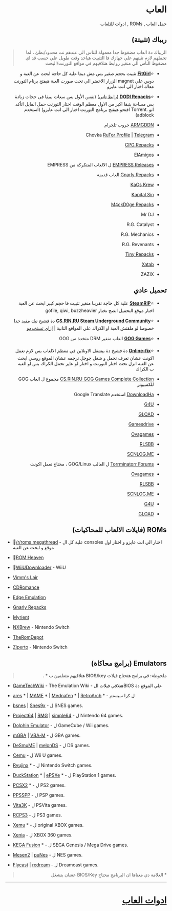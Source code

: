 <div dir="rtl">

# العاب 
حمل العاب , ROMs , ادوات للئلعاب

## ريباك (تثبيتة) 
> الريباك دة العاب مضغوط جدا معمولة للناس الي عندهم نت محدود/بطئ ، لما تحملهم لازم تثبتهم علي جهازك فا التثبيت هياخد وقت طويل علي حسب قد اي مضغوط
الناس الي منغير روابط هتلاقيهم في مواقع التورنت/البحث  

* ⭐**[FitGirl](https://fitgirl-repacks.site)** تثبيت بحجم صغير بس مش ديما علية كل حاجة ابحث عن العبة و دوس علي magnet الزرار الاخضر الي تحت صورت العبة هيفتح برنام التورنت معاك اختار الي انت عايزو

* ⭐**[DODI Repacks](https://dodi-repacks.site/)** ([رابط تاني](https://dodi-repacks.download/)) (نفس الأول بس سعات بيبقا في حجات زيادة بس مساحة بتبقا اكبر من الاول معظم الوقت اختار التورنت حمل الفايل اتأكد انو .Torrent افتحو هيفتح برنامج التورنت اختار الي انت عايزو) (استخدم adblock)

* [ARMGDDN](https://t.me/ARMGDDNGames) جروب تلجرام

* Chovka [RuTor Profile](http://rutor.info/browse/0/0/1642915/0) | [Telegram](https://repack.info/)
 
* [CPG Repacks](https://cpgrepacks.site) 
 
* [ElAmigos](https://elamigos.site)

* [EMPRESS Releases](https://telegra.ph/empress-biography-07-15) ل الالعاب المتكركة من EMPRESS

* [Gnarly Repacks](https://rentry.org/gnarly_repacks) العاب قديمة
 
* [KaOs Krew](https://kaoskrew.org/)
 
* [Kapital Sin](https://www.kapitalsin.com/forum/)

* [M4ckD0ge Repacks](https://m4ckd0ge-repacks.site/)

* Mr DJ

* R.G. Catalyst 

* R.G. Mechanics
 
* R.G. Revenants

* [Tiny Repacks](https://www.tiny-repacks.win/)

* [Xatab](https://byxatab.com)

* ZAZIX

## تحميل عادي 

* ⭐**[SteamRIP](https://steamrip.com)** علية كل حاجة تقريبا منغير تثبيت فا حجم كبير ابحث عن العبة اختار موقع التحميل انصح تختار gofile, qiwi, buzzheavier

* ⭐**[CS.RIN.RU Steam Underground Community](https://cs.rin.ru/forum/)** دة فشيخ نيك مفيد جدا خصوصا لو ملقتش العبة او الكراك علي المواقع التانية | [ازاي تستخدمو](https://rentry.co/ourserversmegathreadhowtousecsrinru)

* ⭐**[GOG Games](https://www.gog-games.to)** العاب منغير DRM متخدة من GOG

* ⭐**[Online-fix](https://online-fix.me)** دة فشيخ دة بيشغل الاونلاين في معظم الالعاب بس لازم تعمل اكونت عشان تعرف تحمل و شغل جوجل ترجمه عشان الموقع روسي ابحث عن العبة انزل تحت اختار التورنت و اختار لو عايز تحمل الكراك بس او العبة ب الكراك

* [CS.RIN.RU GOG Games Complete Collection](https://cs.rin.ru/forum/viewtopic.php?f=38&t=136823) مجموع ل العاب GOG للكمبيوتر

* [DownloadHa](https://www.downloadha.com/category/%d8%a8%d8%a7%d8%b2%db%8c-%da%a9%d8%a7%d9%85%d9%be%db%8c%d9%88%d8%aa%d8%b1-pc-computer-game/) استخدم Google Translate 
 
* [G4U](https://g4u.to/)

* [GLOAD](https://gload.cc/)

* [Gamesdrive](https://gamesdrive.net)

* [Ovagames](http://www.ovagames.com/)

* [RLSBB](https://rlsbb.ru)
 
* [SCNLOG.ME](https://scnlog.me/) 

* [Torrminatorr Forums](https://forum.torrminatorr.com) ل العالب GOG/Linux ، محتاج تعمل اكونت
  
* [Ovagames](http://www.ovagames.com/)

* [RLSBB](https://rlsbb.ru)
 
* [SCNLOG.ME](https://scnlog.me/)  

* [G4U](https://g4u.to/)

* [GLOAD](https://gload.cc/)

## ROMs (فايلات الالعاب للمحاكيات) 

</div>

* 🌟[/r/roms megathread](https://r-roms.gitlab.io/megathread/) - علية كل ال consoles اختار الي انت عايزو و اختار اول موقع و ابحث عن العبة
 
* 🌟[ROM Heaven](https://romheaven.com/)

* 🌟[WiiUDownloader](https://github.com/Xpl0itU/WiiUDownloader) - WiiU

* [Vimm's Lair](https://vimm.net/?p=vault)

* [CDRomance](https://cdromance.com/)

* [Edge Emulation](https://edgeemu.net)

* [Gnarly Repacks](https://rentry.org/gnarly_repacks)

* [Myrient](https://myrient.erista.me/)

* [NXBrew](https://nxbrew.com) - Nintendo Switch

* [TheRomDepot](https://theromdepot.com)

* [Ziperto](https://www.ziperto.com) - Nintendo Switch 

<div dir="rtl">

## Emulators (برامج محاكاة) 
> **ملحوظة: في برامج هتحتاج فيلات BIOS/key هتلاقيهم متعلمين ب \* .**

</div>

* [GameTechWiki](https://emulation.gametechwiki.com/) - The Emulation Wiki - هتلاقي فيلات الBIOS علي الموقع دة

* [ares](https://ares-emu.net/) \* | [MAME](https://www.mamedev.org/index.php) \* | [Mednafen](https://mednafen.github.io/) \* | [RetroArch](https://www.retroarch.com/) \* - ل كزا سيستم
 
* [bsnes](https://github.com/bsnes-emu/bsnes) | [Snes9x](https://www.snes9x.com/) - ل SNES games.
 
* [Project64](https://www.pj64-emu.com/) | [RMG](https://github.com/Rosalie241/RMG) | [simple64](https://simple64.github.io/) - ل Nintendo 64 games.
 
* [Dolphin Emulator](https://dolphin-emu.org/) - ل GameCube / Wii games.
 
* [mGBA](https://mgba.io/) | [VBA-M](https://vba-m.com/) - ل GBA games.
 
* [DeSmuME](https://desmume.org/) | [melonDS](https://melonds.kuribo64.net/) - ل DS games.
 
* [Cemu](http://cemu.info/) - ل Wii U games.
 
* [Ryujinx](https://ryujinx.org/) \* - ل Nintendo Switch games.
 
* [DuckStation](https://www.duckstation.org/) \* | [ePSXe](https://www.epsxe.com/) \* - ل PlayStation 1 games.
 
* [PCSX2](https://pcsx2.net/) \* - ل PS2 games.
 
* [PPSSPP](https://www.ppsspp.org/index.html) - ل PSP games.
 
* [Vita3K](https://vita3k.org/) - ل PSVita games.
 
* [RCPS3](https://rpcs3.net/) - ل PS3 games.
 
* [Xemu](https://xemu.app/) \* - ل original XBOX games.
 
* [Xenia](https://xenia.jp/) - ل XBOX 360 games.
 
* [KEGA Fusion](https://www.carpeludum.com/kega-fusion/) \* - ل SEGA Genesis / Mega Drive games.
 
* [Mesen2](https://github.com/SourMesen/Mesen2) | [puNes](https://github.com/punesemu/puNES) - ل NES games.
 
* [Flycast](https://github.com/flyinghead/flycast) | [redream](https://redream.io/) - ل Dreamcast games.

<div dir="rtl">
 
> \* العلامة دي معناها ان البرنامج محتاج BIOS/Key عشان يتشغل

***

# [ادوات العاب](/Gaming-Tools)

</div>